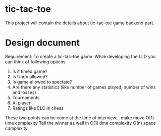 # tic-tac-toe
This project will contain the details about tic-tac-toe game backend part. 

# Design document
Requirement: To create a tic-tac-toe game. 
While developing the LLD you can think of following options 
1. Is it timed game? 
2. Is Undo allowed? 
3. Is game allowed to spectate?
4. Are there any statistics (like number of games played, number of wins and losses)
5. Tournaments 
6. AI player
7. Ratings like ELO in chess 

These two points can be come at the time of interview...
make move O(1) time complexity 
Tell the winner as well in O(1) time complexity 
O(n) space complexity 
